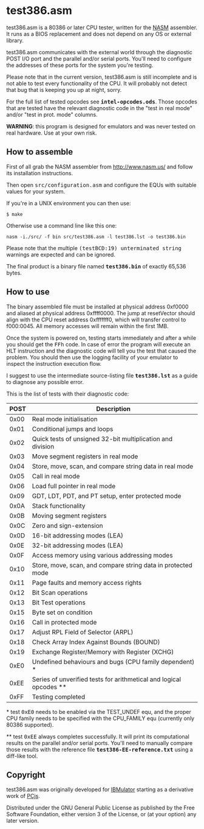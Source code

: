 # test386.asm

test386.asm is a 80386 or later CPU tester, written for the 
[NASM](http://www.nasm.us/) assembler. It runs as a BIOS replacement and does
not depend on any OS or external library.

test386.asm communicates with the external world through the diagnostic POST I/O
port and the parallel and/or serial ports. You'll need to configure the
addresses of these ports for the system you're testing.

Please note that in the current version, test386.asm is still incomplete and is
not able to test every functionality of the CPU. It will probably not detect
that bug that is keeping you up at night, sorry.

For the full list of tested opcodes see **<tt>intel-opcodes.ods</tt>**.
Those opcodes that are tested have the relevant diagnostic code in the "test in
real mode" and/or "test in prot. mode" columns.

**WARNING**: this program is designed for emulators and was never tested on real
hardware. Use at your own risk.

## How to assemble

First of all grab the NASM assembler from http://www.nasm.us/ and follow its
installation instructions.

Then open <tt>src/configuration.asm</tt> and configure the EQUs with suitable
values for your system.

If you're in a UNIX environment you can then use:
```
$ make
```

Otherwise use a command line like this one:
```
nasm -i./src/ -f bin src/test386.asm -l test386.lst -o test386.bin
```

Please note that the multiple <tt>(testBCD:19) unterminated string</tt> warnings
are expected and can be ignored.

The final product is a binary file named **<tt>test386.bin</tt>** of exactly
65,536 bytes.

## How to use

The binary assembled file must be installed at physical address 0xf0000 and
aliased at physical address 0xffff0000.  The jump at resetVector should align
with the CPU reset address 0xfffffff0, which will transfer control to f000:0045.
All memory accesses will remain within the first 1MB.

Once the system is powered on, testing starts immediately and after a while
you should get the <tt>FFh</tt> code. In case of error the program will execute
an HLT instruction and the diagnostic code will tell you the test that caused
the problem. You should then use the logging facility of your emulator to
inspect the instruction execution flow.

I suggest to use the intermediate source-listing file **<tt>test386.lst</tt>**
as a guide to diagnose any possible error.

This is the list of tests with their diagnostic code:

| POST | Description                                                        |
| ---- | ------------------------------------------------------------------ |
| 0x00 | Real mode initialisation                                           |
| 0x01 | Conditional jumps and loops                                        |
| 0x02 | Quick tests of unsigned 32-bit multiplication and division         |
| 0x03 | Move segment registers in real mode                                |
| 0x04 | Store, move, scan, and compare string data in real mode            |
| 0x05 | Call in real mode                                                  |
| 0x06 | Load full pointer in real mode                                     |
| 0x09 | GDT, LDT, PDT, and PT setup, enter protected mode                  |
| 0x0A | Stack functionality                                                |
| 0x0B | Moving segment registers                                           |
| 0x0C | Zero and sign-extension                                            |
| 0x0D | 16-bit addressing modes (LEA)                                      |
| 0x0E | 32-bit addressing modes (LEA)                                      |
| 0x0F | Access memory using various addressing modes                       |
| 0x10 | Store, move, scan, and compare string data in protected mode       |
| 0x11 | Page faults and memory access rights                               |
| 0x12 | Bit Scan operations                                                |
| 0x13 | Bit Test operations                                                |
| 0x15 | Byte set on condition                                              |
| 0x16 | Call in protected mode                                             |
| 0x17 | Adjust RPL Field of Selector (ARPL)                                |
| 0x18 | Check Array Index Against Bounds (BOUND)                           |
| 0x19 | Exchange Register/Memory with Register (XCHG)                      |
| 0xE0 | Undefined behaviours and bugs (CPU family dependent) *             |
| 0xEE | Series of unverified tests for arithmetical and logical opcodes ** |
| 0xFF | Testing completed                                                  |

\* test <tt>0xE0</tt> needs to be enabled via the TEST_UNDEF equ, and 
the proper CPU family needs to be specified with the CPU_FAMILY equ (currently
only 80386 supported).

\** test <tt>0xEE</tt> always completes successfully. It will print its
computational results on the parallel and/or serial ports. You'll need to
manually compare those results with the reference file
**<tt>test386-EE-reference.txt</tt>** using a diff-like tool.

## Copyright

test386.asm was originally developed for
[IBMulator](http://barotto.github.io/IBMulator)
starting as a derivative work of
[PCjs](http://pcjs.org).

Distributed under the GNU General Public License as published by the Free
Software Foundation, either version 3 of the License, or (at your option) any 
later version.

